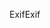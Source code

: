 <span data-ttu-id="fa607-101">Exif</span><span class="sxs-lookup"><span data-stu-id="fa607-101">Exif</span></span>